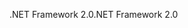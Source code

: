 <span data-ttu-id="4c11d-101">.NET Framework 2.0</span><span class="sxs-lookup"><span data-stu-id="4c11d-101">.NET Framework 2.0</span></span>